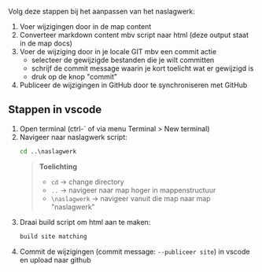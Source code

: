 Volg deze stappen bij het aanpassen van het naslagwerk:
1. Voer wijzigingen door in de map content
2. Converteer markdown content mbv script naar html
    (deze output staat in de map docs)
3. Voer de wijziging door in je locale GIT mbv een commit actie
    - selecteer de gewijzigde bestanden die je wilt committen
    - schrijf de commit message waarin je kort toelicht wat er gewijzigd is
    - druk op de knop "commit"
4. Publiceer de wijzigingen in GitHub door te synchroniseren met GitHub

## Stappen in vscode
1. Open terminal (ctrl-` of via menu Terminal > New terminal)
1. Navigeer naar naslagwerk script:
    ```cmd
    cd ..\naslagwerk
    ```
    > **Toelichting**  
    > - `cd` -> change directory
    > - `..` -> navigeer naar map hoger in mappenstructuur
    > - `\naslagwerk` -> navigeer vanuit die map naar map "naslagwerk"
1. Draai build script om html aan te maken:
    ```cmd
    build site matching
    ```
1. Commit de wijzigingen (commit message: `--publiceer site`) in vscode en upload naar github